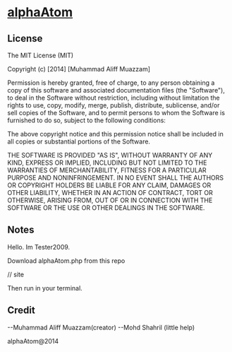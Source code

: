 # [alphaAtom](https://github.com/alepcat1710/alphaAtom)

License
-------
The MIT License (MIT)

Copyright (c) [2014] [Muhammad Aliff Muazzam]

Permission is hereby granted, free of charge, to any person obtaining a copy
of this software and associated documentation files (the "Software"), to deal
in the Software without restriction, including without limitation the rights
to use, copy, modify, merge, publish, distribute, sublicense, and/or sell
copies of the Software, and to permit persons to whom the Software is
furnished to do so, subject to the following conditions:

The above copyright notice and this permission notice shall be included in all
copies or substantial portions of the Software.

THE SOFTWARE IS PROVIDED "AS IS", WITHOUT WARRANTY OF ANY KIND, EXPRESS OR
IMPLIED, INCLUDING BUT NOT LIMITED TO THE WARRANTIES OF MERCHANTABILITY,
FITNESS FOR A PARTICULAR PURPOSE AND NONINFRINGEMENT. IN NO EVENT SHALL THE
AUTHORS OR COPYRIGHT HOLDERS BE LIABLE FOR ANY CLAIM, DAMAGES OR OTHER
LIABILITY, WHETHER IN AN ACTION OF CONTRACT, TORT OR OTHERWISE, ARISING FROM,
OUT OF OR IN CONNECTION WITH THE SOFTWARE OR THE USE OR OTHER DEALINGS IN THE
SOFTWARE.

Notes
-----
Hello. Im Tester2009.

Download alphaAtom.php from this repo

// site

Then run in your terminal.

Credit
------
   --Muhammad Aliff Muazzam(creator)
   --Mohd Shahril (little help)

alphaAtom@2014
